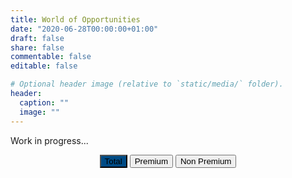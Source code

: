 ```yaml
---
title: World of Opportunities
date: "2020-06-28T00:00:00+01:00"
draft: false
share: false
commentable: false
editable: false

# Optional header image (relative to `static/media/` folder).
header:
  caption: ""
  image: ""
---
```


Work in progress...

<!-- The Chart is drawn here -->
<div id="chart_divAddedValue"/></div>

<!-- Here are the Buttons -->
<div align="center">
  <button id="totaladdedvalue" style="background-color:#004b85">Total</button>
  <button id="premiumaddedvalue">Premium</button>
  <button id="nonpremiumaddedvalue">Non Premium</button>
</div>
